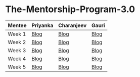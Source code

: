 # The-Mentorship-Program-3.0

| Mentee  | Priyanka | Charanjeev | Gauri |
| ------------- | ------------- | ------------- | ------------- |
| Week 1  | [Blog](https://pg21priyanka.medium.com/women-who-code-mentorship-program-3-0-week-1-f312c5879b66) | [Blog](https://charanjeev-kaur.medium.com/women-who-code-mentorship-program-3-0-week-1-d2d8d8c5f52a) | [Blog](https://gaurigupta-315.medium.com/a-myriad-of-opportunities-and-wwcd-mentorship-3-0-5b3cc29c3d35) |
| Week 2  | [Blog](https://pg21priyanka.medium.com/women-who-code-mentorship-program-3-0-week-2-d2b3c87b1539) | [Blog](https://charanjeev-kaur.medium.com/women-who-code-mentorship-program-3-0-week-2-12303ebb6a38) | [Blog](https://gaurigupta-315.medium.com/a-myriad-of-opportunities-and-wwcd-mentorship-3-0-5b3cc29c3d35) |
| Week 3  | [Blog](https://pg21priyanka.medium.com/women-who-code-mentorship-program-3-0-week-3-6770eec76ab4) | [Blog](https://charanjeev-kaur.medium.com/women-who-code-mentorship-program-3-0-week-3-cb5aefac438) | [Blog](https://gaurigupta-315.medium.com/a-myriad-of-opportunities-and-wwcd-mentorship-3-0-5b3cc29c3d35) |
| Week 4  | [Blog](https://pg21priyanka.medium.com/women-who-code-mentorship-program-3-0-week-4-5ec1bbcaa7c8) | [Blog](https://charanjeev-kaur.medium.com/women-who-code-mentorship-program-3-0-week-5-af88553ff14f) | [Blog](https://gaurigupta-315.medium.com/finding-your-next-machine-learning-challenge-and-creating-your-presence-f361e1c91400) |
| Week 5  | [Blog](https://pg21priyanka.medium.com/women-who-code-mentorship-program-3-0-week-5-fe432312b343) | [Blog](https://charanjeev-kaur.medium.com/women-who-code-mentorship-program-3-0-week-4-5f66f038b793) | [Blog](https://gaurigupta-315.medium.com/finding-your-next-machine-learning-challenge-and-creating-your-presence-f361e1c91400) |
